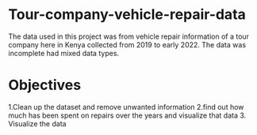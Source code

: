 # Tour-company-vehicle-repair-data
The data used in this project was from vehicle repair information of a tour company here in Kenya collected from 2019 to early 2022.
The data was incomplete had mixed data types.
# Objectives 
1.Clean up the dataset and remove unwanted information
2.find out how much has been spent on repairs over the years and visualize that data
3. Visualize the data
